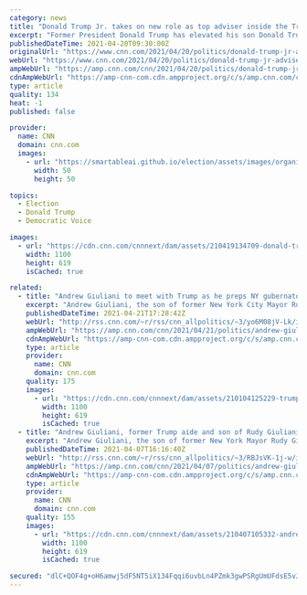```yaml
---
category: news
title: "Donald Trump Jr. takes on new role as top adviser inside the Trump family"
excerpt: "Former President Donald Trump has elevated his son Donald Trump Jr. to an unofficial new role inside his orbit as he weighs the idea of a comeback presidential bid in 2024 that would require him to maintain a vise grip on the Republican base for any chance of success."
publishedDateTime: 2021-04-20T09:30:00Z
originalUrl: "https://www.cnn.com/2021/04/20/politics/donald-trump-jr-adviser/index.html"
webUrl: "https://www.cnn.com/2021/04/20/politics/donald-trump-jr-adviser/index.html"
ampWebUrl: "https://amp.cnn.com/cnn/2021/04/20/politics/donald-trump-jr-adviser/index.html"
cdnAmpWebUrl: "https://amp-cnn-com.cdn.ampproject.org/c/s/amp.cnn.com/cnn/2021/04/20/politics/donald-trump-jr-adviser/index.html"
type: article
quality: 134
heat: -1
published: false

provider:
  name: CNN
  domain: cnn.com
  images:
    - url: "https://smartableai.github.io/election/assets/images/organizations/cnn.com-50x50.jpg"
      width: 50
      height: 50

topics:
  - Election
  - Donald Trump
  - Democratic Voice

images:
  - url: "https://cdn.cnn.com/cnnnext/dam/assets/210419134709-donald-trump-jr-file-2019-super-tease.jpg"
    width: 1100
    height: 619
    isCached: true

related:
  - title: "Andrew Giuliani to meet with Trump as he preps NY gubernatorial bid"
    excerpt: "Andrew Giuliani, the son of former New York City Mayor Rudy Giuliani and a former public liaison official inside the Trump White House, will meet with the former President at Mar-a-Lago next week as he finalizes his plans to launch a campaign for New York governor.\n    \n"
    publishedDateTime: 2021-04-21T17:28:42Z
    webUrl: "http://rss.cnn.com/~r/rss/cnn_allpolitics/~3/yo6M08jV-Lk/index.html"
    ampWebUrl: "https://amp.cnn.com/cnn/2021/04/21/politics/andrew-giuliani-trump-meeting/index.html"
    cdnAmpWebUrl: "https://amp-cnn-com.cdn.ampproject.org/c/s/amp.cnn.com/cnn/2021/04/21/politics/andrew-giuliani-trump-meeting/index.html"
    type: article
    provider:
      name: CNN
      domain: cnn.com
    quality: 175
    images:
      - url: "https://cdn.cnn.com/cnnnext/dam/assets/210104125229-trump-south-lawn-1212-super-tease.jpg"
        width: 1100
        height: 619
        isCached: true
  - title: "Andrew Giuliani, former Trump aide and son of Rudy Giuliani, says he plans for to run for governor of New York"
    excerpt: "Andrew Giuliani, the son of former New York Mayor Rudy Giuliani, says he's planning to run for governor of the heavily Democratic state next year.\n    \n"
    publishedDateTime: 2021-04-07T16:16:40Z
    webUrl: "http://rss.cnn.com/~r/rss/cnn_allpolitics/~3/RBJsVK-1j-w/index.html"
    ampWebUrl: "https://amp.cnn.com/cnn/2021/04/07/politics/andrew-giuliani-new-york-governor-race/index.html"
    cdnAmpWebUrl: "https://amp-cnn-com.cdn.ampproject.org/c/s/amp.cnn.com/cnn/2021/04/07/politics/andrew-giuliani-new-york-governor-race/index.html"
    type: article
    provider:
      name: CNN
      domain: cnn.com
    quality: 155
    images:
      - url: "https://cdn.cnn.com/cnnnext/dam/assets/210407105332-andrew-giuliania-file-2020-restricted-super-tease.jpg"
        width: 1100
        height: 619
        isCached: true

secured: "dlC+QOF4g+oH6amwj5dF5NT5iX134Fqqi6uvbLn4PZmk3gwPSRgUmUFdsE5vJdQ7V/2xsby9vBR4KG9boJtyVxWbiT8Z3nDiiYb9pNHovBRtkpdqFamXFHkhlIBOobHL8MAOmVuC1+eVOLXmE2vU+dz0FPTLZMGZ/dNquZ1JZZY+JSbf4TvR5oGd+eqaVOoxt3r6doJLUyBezpHddYaWmgrUMEIQurD81iQXi1yz9CO+1o2ffkID66k6TUES5DFpEHbaTKvREr1dSXyAwSRD1QFte4ssY1pJWKXpF3Jx2z4shscWkoOAEmF3yAwUmxao1MJldObMHowowFEJAi7qt46x39+BJiRhDRM6uUBePxs=;bpRO04t1YmN377UUatpTBQ=="
---
```


